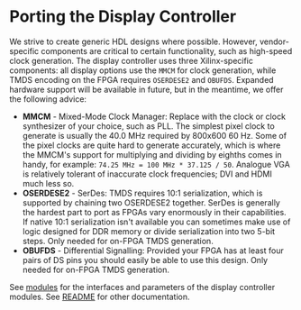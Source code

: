 # Porting the Display Controller

We strive to create generic HDL designs where possible. However, vendor-specific components are critical to certain functionality, such as high-speed clock generation. The display controller uses three Xilinx-specific components: all display options use the `MMCM` for clock generation, while TMDS encoding on the FPGA requires `OSERDESE2` and `OBUFDS`. Expanded hardware support will be available in future, but in the meantime, we offer the following advice:

* **MMCM** - Mixed-Mode Clock Manager: Replace with the clock or clock synthesizer of your choice, such as PLL. The simplest pixel clock to generate is usually the 40.0 MHz required by 800x600 60 Hz. Some of the pixel clocks are quite hard to generate accurately, which is where the MMCM's support for multiplying and dividing by eighths comes in handy, for example: `74.25 MHz = 100 MHz * 37.125 / 50`. Analogue VGA is relatively tolerant of inaccurate clock frequencies; DVI and HDMI much less so.
* **OSERDESE2** - SerDes: TMDS requires 10:1 serialization, which is supported by chaining two OSERDESE2 together. SerDes is generally the hardest part to port as FPGAs vary enormously in their capabilities. If native 10:1 serialization isn't available you can sometimes make use of logic designed for DDR memory or divide serialization into two 5-bit steps. Only needed for on-FPGA TMDS generation.
* **OBUFDS** - Differential Signalling: Provided your FPGA has at least four pairs of DS pins you should easily be able to use this design. Only needed for on-FPGA TMDS generation.

See [modules](modules.md) for the interfaces and parameters of the display controller modules. See [README](/README.md) for other documentation.

